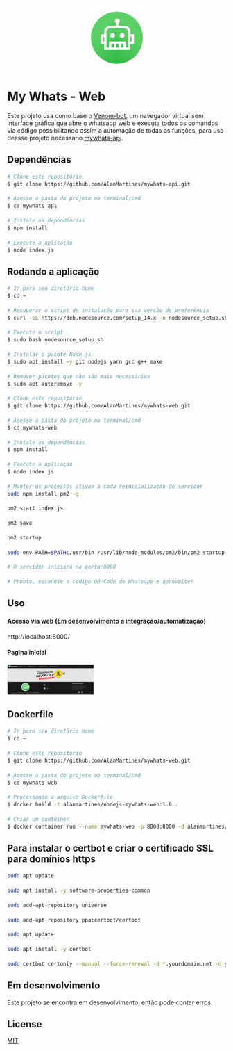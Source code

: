 
<p align="center">
  <img src="./public/images/whatsapp-bot.png" width="150" alt="My Whats">
</p>

# My Whats - Web
 Este projeto usa como base o [Venom-bot](https://github.com/orkestral/venom "Venom-bot"), um navegador virtual sem interface gráfica que abre o whatsapp web e executa todos os comandos via código possibilitando assim a automação de todas as funções, para uso dessse projeto necessario [mywhats-api](https://github.com/AlanMartines/mywhats-api "mywhats-api").

## Dependências
```bash
# Clone este repositório
$ git clone https://github.com/AlanMartines/mywhats-api.git

# Acesse a pasta do projeto no terminal/cmd
$ cd mywhats-api

# Instale as dependências
$ npm install

# Execute a aplicação 
$ node index.js
```
## Rodando a aplicação

```bash
# Ir para seu diretório home
$ cd ~

# Recuperar o script de instalação para sua versão de preferência
$ curl -sL https://deb.nodesource.com/setup_14.x -o nodesource_setup.sh

# Execute o script 
$ sudo bash nodesource_setup.sh

# Instalar o pacote Node.js
$ sudo apt install -y git nodejs yarn gcc g++ make

# Remover pacotes que não são mais necessários
$ sudo apt autoremove -y

# Clone este repositório
$ git clone https://github.com/AlanMartines/mywhats-web.git

# Acesse a pasta do projeto no terminal/cmd
$ cd mywhats-web

# Instale as dependências
$ npm install

# Execute a aplicação 
$ node index.js

# Manter os processos ativos a cada reinicialização do servidor
sudo npm install pm2 -g

pm2 start index.js

pm2 save

pm2 startup

sudo env PATH=$PATH:/usr/bin /usr/lib/node_modules/pm2/bin/pm2 startup systemd -u ${USER} --hp /home/${USER}

# O servidor iniciará na porta:8000

# Pronto, escaneie o código QR-Code do Whatsapp e aproveite!
```
## Uso
#### Acesso via web (Em desenvolvimento a integração/automatização)
http://localhost:8000/

#### Pagina inicial
<p align="left">
  <img src="./public/images/prints/Screenshot_1.png" width="200" alt="My Whats">
</p>

## Dockerfile
```bash
# Ir para seu diretório home
$ cd ~

# Clone este repositório
$ git clone https://github.com/AlanMartines/mywhats-web.git

# Acesse a pasta do projeto no terminal/cmd
$ cd mywhats-web

# Processando o arquivo Dockerfile
$ docker build -t alanmartines/nodejs-mywhats-web:1.0 .

# Criar um contêiner
$ docker container run --name mywhats-web -p 8000:8000 -d alanmartines/nodejs-mywhats-web:1.0
```
## Para instalar o certbot e criar o certificado SSL para domínios https
```bash
sudo apt update

sudo apt install -y software-properties-common

sudo add-apt-repository universe

sudo add-apt-repository ppa:certbot/certbot

sudo apt update

sudo apt install -y certbot

sudo certbot certonly --manual --force-renewal -d *.yourdomain.net -d yourdomain.net --agree-tos --no-bootstrap --manual-public-ip-logging-ok --preferred-challenges dns-01 --server https://acme-v02.api.letsencrypt.org/directory
```

## Em desenvolvimento
Este projeto se encontra em desenvolvimento, então pode conter erros.

## License
[MIT](https://choosealicense.com/licenses/mit/)